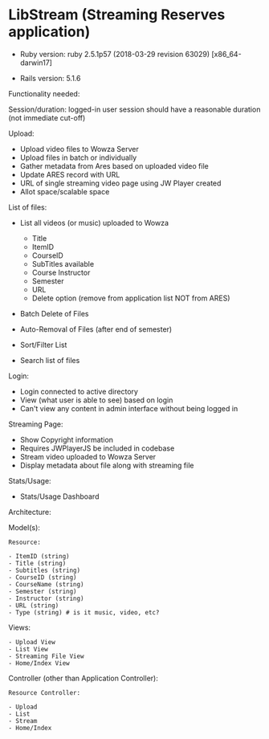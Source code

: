# LibStream (Streaming Reserves application)

* Ruby version: ruby 2.5.1p57 (2018-03-29 revision 63029) [x86_64-darwin17]

* Rails version: 5.1.6


Functionality needed:

Session/duration: logged-in user session should have a reasonable duration (not immediate cut-off)

Upload: 
    
- Upload video files to Wowza Server
- Upload files in batch or individually
- Gather metadata from Ares based on uploaded video file
- Update ARES record with URL
- URL of single streaming video page using JW Player created
- Allot space/scalable space

List of files:
    
- List all videos (or music) uploaded to Wowza
    - Title
    - ItemID
    - CourseID
    - SubTitles available
    - Course Instructor
    - Semester
    - URL
    - Delete option (remove from application list NOT from ARES)

- Batch Delete of Files
- Auto-Removal of Files (after end of semester)
- Sort/Filter List
- Search list of files

Login: 

- Login connected to active directory
- View (what user is able to see) based on login
- Can't view any content in admin interface without being logged in
    

Streaming Page: 

- Show Copyright information
- Requires JWPlayerJS be included in codebase
- Stream video uploaded to Wowza Server
- Display metadata about file along with streaming file


Stats/Usage:

- Stats/Usage Dashboard


Architecture: 

Model(s):

    Resource:
    
    - ItemID (string)
    - Title (string)
    - Subtitles (string)
    - CourseID (string)
    - CourseName (string)
    - Semester (string)
    - Instructor (string)
    - URL (string)
    - Type (string) # is it music, video, etc? 


Views: 

    - Upload View 
    - List View
    - Streaming File View
    - Home/Index View


Controller (other than Application Controller):

    Resource Controller:
    
    - Upload
    - List
    - Stream
    - Home/Index
    